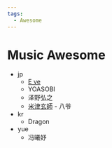 ```yaml
---
tags:
  - Awesome
---
```


# Music Awesome

- jp
  - [E ve]
  - YOASOBI
  - 泽野弘之
  - [米津玄師] - 八爷
- kr
  - Dragon
- yue
  - 冯曦妤

[e ve]: https://zh.wikipedia.org/wiki/Eve_(歌手)
[米津玄師]: https://zh.wikipedia.org/zh/米津玄師

<!--
鹿乃
唢呐
-->

